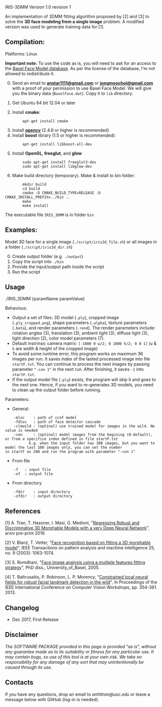 IRIS-3DMM Version 1.0 revision 1

An implementation of 3DMM fitting algorithm proposed by [2] and [3] to solve the **3D face modeling from a single image** problem. A modified version was used to generate training data for [1].

## Compilation:
Platforms: Linux

**Important note:** To use the code as is, you will need to ask for an access to the [Basel Face Model database](http://faces.cs.unibas.ch/bfm/main.php?nav=1-1-0&id=details). As per the license of the database, I'm not allowed to redistribute it. 

0. Send an email to **anstar1111@gmail.com** or **jongmoochoi@gmail.com** with a proof of your permission to use Basel Face Model.  We will give you the binary data (`BaselFace.dat`). Copy it to `lib` directory.

1. Get Ubuntu 64 bit 12.04 or later 

2. Install **cmake**: 
```
		apt-get install cmake
```
3. Install **[opencv](http://docs.opencv.org/doc/tutorials/introduction/linux_install/linux_install.html)** (2.4.6 or higher is recommended)
4. Install **boost** library (1.5 or higher is recommended):
```
		apt-get install libboost-all-dev
```
5. Install **OpenGL**, **freeglut**, and **glew**
```
		sudo apt-get install freeglut3-dev
		sudo apt-get install libglew-dev
```
6. Make build directory (temporary). Make & install to bin folder:
```
		mkdir build
		cd build
		cmake -D CMAKE_BUILD_TYPE=RELEASE -D CMAKE_INSTALL_PREFIX=../bin ..
		make
		make install
```
		
The executable file `IRIS_3DMM` is in folder `bin`

## Examples:
Model 3D face for a single image (`./script/iris3d_file.sh`) or all images in a folder (`./script/iris3d_dir.sh`)

0. Create output folder (e.g. `./output`)
1. Copy the script into `./bin`
2. Provide the input/output path inside the script
3. Run the script

## Usage
./IRIS_3DMM {paramName paramValue}

Behavious:
- Output a set of files: 3D model (`.ply`), cropped image (`.ply_cropped.png`), shape parameters (`.alpha`), texture parameters (`.beta`), and render parameters (`.rend`). The render parameters include: rotation angles (3), translation (3), ambient light (3), diffuse light (3), light direction (2), color model parameters (7).
- Default instrinsic camera matrix: `[-1000 0 w/2; 0 1000 h/2; 0 0 1]` (`w` & `h` are width & height of the cropped image)
- To avoid some runtime error, this program works on maximum 36 images per run. It saves index of the lasted processed image into file `startF.txt`. You can continue to process the next images by passing parameter `"-con 1"` in the next run. After finishing, it saves `-1` into `startF.txt`.
- If the output model file (`.ply`) exists, the program will skip it and goes to the next one. Hence, if you want to re-generates 3D models, you need to clean up the output folder before running.

Parameters:
- General:
```
	-mloc    : path of ccnf model
	-fdloc   : path of face detector cascade
	-clmwild : (optinal) use trained model for images in the wild. No value is needed
	-con	 : (optinal) model images from the begining (0-default), or from a specifice index defined in file startF.txt
		   E.g. when the input folder has 300 images, but you want to model the last 100 images only, you can set the number 
in startF as 200 and run the program with parameter "-con 1"
```
	   
- From file
```
	-f	 : input file
	-of	 : output file
```
- From directory
```
	-fdir	 : input directory
	-ofdir	 : output directory
```

## References

[1] A. Tran, T. Hassner, I. Masi, G. Medioni, "[Regressing Robust and Discriminative 3D Morphable Models with a very Deep Neural Network](https://arxiv.org/abs/1612.04904)", arxiv pre-print 2016 

[2] V. Blanz, T. Vetter, "[Face recognition based on fitting a 3D morphable model](http://ieeexplore.ieee.org/stamp/stamp.jsp?arnumber=1227983)", IEEE Transactions on pattern analysis and machine intelligence 25, no. 9 (2003): 1063-1074.

[3] S. Romdhani, "[Face image analysis using a multiple features fitting strategy](http://citeseerx.ist.psu.edu/viewdoc/download?doi=10.1.1.471.3366&rep=rep1&type=pdf)", PhD diss., University_of_Basel, 2005.

[4] T. Baltrusaitis, P. Robinson, L. P. Morency, "[Constrained local neural fields for robust facial landmark detection in the wild](https://www.cl.cam.ac.uk/~tb346/pub/papers/iccv2013.pdf)", In Proceedings of the IEEE International Conference on Computer Vision Workshops, pp. 354-361. 2013.

## Changelog
- Dec 2017, First Release 

## Disclaimer

_The SOFTWARE PACKAGE provided in this page is provided "as is", without any guarantee made as to its suitability or fitness for any particular use. It may contain bugs, so use of this tool is at your own risk. We take no responsibility for any damage of any sort that may unintentionally be caused through its use._

## Contacts

If you have any questions, drop an email to _anhttran@usc.edu_ or leave a message below with GitHub (log-in is needed).



